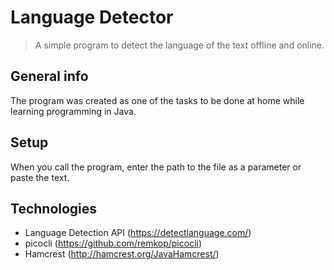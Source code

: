 # Language  Detector
> A simple program to detect the language of the text offline and online.

## General info
The program was created as one of the tasks to be done at home while learning programming in Java.

## Setup
When you call the program, enter the path to the file as a parameter or paste the text.

## Technologies
* Language Detection API (https://detectlanguage.com/)
* picocli (https://github.com/remkop/picocli)
* Hamcrest (http://hamcrest.org/JavaHamcrest/)